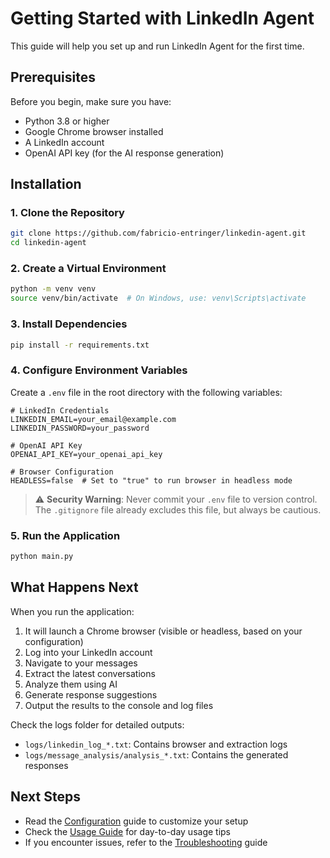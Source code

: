 # Getting Started with LinkedIn Agent

This guide will help you set up and run LinkedIn Agent for the first time.

## Prerequisites

Before you begin, make sure you have:

- Python 3.8 or higher
- Google Chrome browser installed
- A LinkedIn account
- OpenAI API key (for the AI response generation)

## Installation

### 1. Clone the Repository

```bash
git clone https://github.com/fabricio-entringer/linkedin-agent.git
cd linkedin-agent
```

### 2. Create a Virtual Environment

```bash
python -m venv venv
source venv/bin/activate  # On Windows, use: venv\Scripts\activate
```

### 3. Install Dependencies

```bash
pip install -r requirements.txt
```

### 4. Configure Environment Variables

Create a `.env` file in the root directory with the following variables:

```
# LinkedIn Credentials
LINKEDIN_EMAIL=your_email@example.com
LINKEDIN_PASSWORD=your_password

# OpenAI API Key
OPENAI_API_KEY=your_openai_api_key

# Browser Configuration
HEADLESS=false  # Set to "true" to run browser in headless mode
```

> ⚠️ **Security Warning**: Never commit your `.env` file to version control. The `.gitignore` file already excludes this file, but always be cautious.

### 5. Run the Application

```bash
python main.py
```

## What Happens Next

When you run the application:

1. It will launch a Chrome browser (visible or headless, based on your configuration)
2. Log into your LinkedIn account
3. Navigate to your messages
4. Extract the latest conversations
5. Analyze them using AI
6. Generate response suggestions
7. Output the results to the console and log files

Check the logs folder for detailed outputs:
- `logs/linkedin_log_*.txt`: Contains browser and extraction logs
- `logs/message_analysis/analysis_*.txt`: Contains the generated responses

## Next Steps

- Read the [Configuration](./configuration.md) guide to customize your setup
- Check the [Usage Guide](./usage-guide.md) for day-to-day usage tips
- If you encounter issues, refer to the [Troubleshooting](./troubleshooting.md) guide
